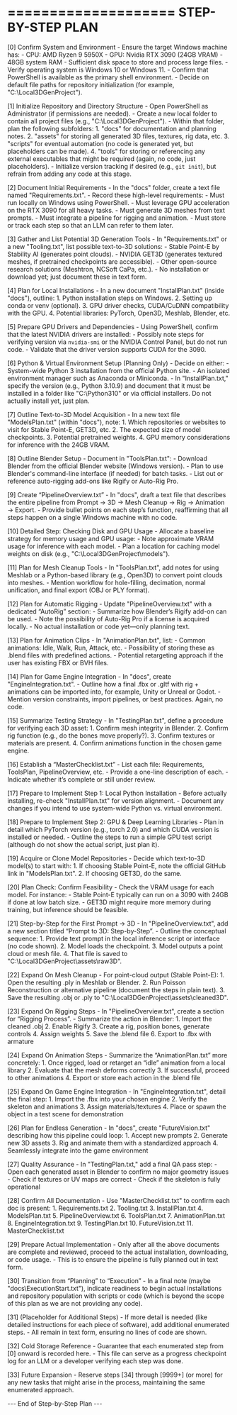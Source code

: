 ====================
STEP-BY-STEP PLAN
====================

[0] Confirm System and Environment
    - Ensure the target Windows machine has:
      - CPU: AMD Ryzen 9 5950X
      - GPU: Nvidia RTX 3090 (24GB VRAM)
      - 48GB system RAM
      - Sufficient disk space to store and process large files.
    - Verify operating system is Windows 10 or Windows 11.
    - Confirm that PowerShell is available as the primary shell environment.
    - Decide on default file paths for repository initialization (for example, "C:\Local3DGenProject").

[1] Initialize Repository and Directory Structure
    - Open PowerShell as Administrator (if permissions are needed).
    - Create a new local folder to contain all project files (e.g., "C:\Local3DGenProject").
    - Within that folder, plan the following subfolders:
      1. "docs" for documentation and planning notes.
      2. "assets" for storing all generated 3D files, textures, rig data, etc.
      3. "scripts" for eventual automation (no code is generated yet, but placeholders can be made).
      4. "tools" for storing or referencing any external executables that might be required (again, no code, just placeholders).
    - Initialize version tracking if desired (e.g., `git init`), but refrain from adding any code at this stage.

[2] Document Initial Requirements
    - In the "docs" folder, create a text file named "Requirements.txt".
    - Record these high-level requirements:
      - Must run locally on Windows using PowerShell.
      - Must leverage GPU acceleration on the RTX 3090 for all heavy tasks.
      - Must generate 3D meshes from text prompts.
      - Must integrate a pipeline for rigging and animation.
      - Must store or track each step so that an LLM can refer to them later.

[3] Gather and List Potential 3D Generation Tools
    - In "Requirements.txt" or a new "Tooling.txt", list possible text-to-3D solutions:
      - Stable Point-E by Stability AI (generates point clouds).
      - NVIDIA GET3D (generates textured meshes, if pretrained checkpoints are accessible).
      - Other open-source research solutions (Meshtron, NCSoft CaPa, etc.).
    - No installation or download yet; just document these in text form.

[4] Plan for Local Installations
    - In a new document "InstallPlan.txt" (inside "docs"), outline:
      1. Python installation steps on Windows.
      2. Setting up conda or venv (optional).
      3. GPU driver checks, CUDA/CuDNN compatibility with the GPU.
      4. Potential libraries: PyTorch, Open3D, Meshlab, Blender, etc.

[5] Prepare GPU Drivers and Dependencies
    - Using PowerShell, confirm that the latest NVIDIA drivers are installed:
      - Possibly note steps for verifying version via `nvidia-smi` or the NVIDIA Control Panel, but do not run code.
    - Validate that the driver version supports CUDA for the 3090.

[6] Python & Virtual Environment Setup (Planning Only)
    - Decide on either:
      - System-wide Python 3 installation from the official Python site.
      - An isolated environment manager such as Anaconda or Miniconda.
    - In "InstallPlan.txt," specify the version (e.g., Python 3.10.9) and document that it must be installed in a folder like "C:\Python310" or via official installers. Do not actually install yet, just plan.

[7] Outline Text-to-3D Model Acquisition
    - In a new text file "ModelsPlan.txt" (within "docs"), note:
      1. Which repositories or websites to visit for Stable Point-E, GET3D, etc.
      2. The expected size of model checkpoints.
      3. Potential pretrained weights.
      4. GPU memory considerations for inference with the 24GB VRAM.

[8] Outline Blender Setup
    - Document in "ToolsPlan.txt":
      - Download Blender from the official Blender website (Windows version).
      - Plan to use Blender's command-line interface (if needed) for batch tasks.
      - List out or reference auto-rigging add-ons like Rigify or Auto-Rig Pro.

[9] Create “PipelineOverview.txt”
    - In "docs", draft a text file that describes the entire pipeline from Prompt → 3D → Mesh Cleanup → Rig → Animation → Export.
    - Provide bullet points on each step’s function, reaffirming that all steps happen on a single Windows machine with no code.

[10] Detailed Step: Checking Disk and GPU Usage
    - Allocate a baseline strategy for memory usage and GPU usage:
      - Note approximate VRAM usage for inference with each model.
      - Plan a location for caching model weights on disk (e.g., "C:\Local3DGenProject\models").

[11] Plan for Mesh Cleanup Tools
    - In "ToolsPlan.txt", add notes for using Meshlab or a Python-based library (e.g., Open3D) to convert point clouds into meshes.
    - Mention workflow for hole-filling, decimation, normal unification, and final export (OBJ or PLY format).

[12] Plan for Automatic Rigging
    - Update "PipelineOverview.txt" with a dedicated “AutoRig” section:
      - Summarize how Blender’s Rigify add-on can be used.
      - Note the possibility of Auto-Rig Pro if a license is acquired locally.
      - No actual installation or code yet—only planning text.

[13] Plan for Animation Clips
    - In "AnimationPlan.txt", list:
      - Common animations: Idle, Walk, Run, Attack, etc.
      - Possibility of storing these as .blend files with predefined actions.
      - Potential retargeting approach if the user has existing FBX or BVH files.

[14] Plan for Game Engine Integration
    - In "docs", create "EngineIntegration.txt".
    - Outline how a final .fbx or .gltf with rig + animations can be imported into, for example, Unity or Unreal or Godot.
    - Mention version constraints, import pipelines, or best practices. Again, no code.

[15] Summarize Testing Strategy
    - In "TestingPlan.txt", define a procedure for verifying each 3D asset:
      1. Confirm mesh integrity in Blender.
      2. Confirm rig function (e.g., do the bones move properly?).
      3. Confirm textures or materials are present.
      4. Confirm animations function in the chosen game engine.

[16] Establish a “MasterChecklist.txt”
    - List each file: Requirements, ToolsPlan, PipelineOverview, etc.
    - Provide a one-line description of each.
    - Indicate whether it’s complete or still under review.

[17] Prepare to Implement Step 1: Local Python Installation
    - Before actually installing, re-check "InstallPlan.txt" for version alignment.
    - Document any changes if you intend to use system-wide Python vs. virtual environment.

[18] Prepare to Implement Step 2: GPU & Deep Learning Libraries
    - Plan in detail which PyTorch version (e.g., torch 2.0) and which CUDA version is installed or needed.
    - Outline the steps to run a simple GPU test script (although do not show the actual script, just plan it).

[19] Acquire or Clone Model Repositories
    - Decide which text-to-3D model(s) to start with:
      1. If choosing Stable Point-E, note the official GitHub link in "ModelsPlan.txt".
      2. If choosing GET3D, do the same.

[20] Plan Check: Confirm Feasibility
    - Check the VRAM usage for each model. For instance:
      - Stable Point-E typically can run on a 3090 with 24GB if done at low batch size.
      - GET3D might require more memory during training, but inference should be feasible.

[21] Step-by-Step for the First Prompt → 3D
    - In "PipelineOverview.txt", add a new section titled “Prompt to 3D: Step-by-Step”.
    - Outline the conceptual sequence:
      1. Provide text prompt in the local inference script or interface (no code shown).
      2. Model loads the checkpoint.
      3. Model outputs a point cloud or mesh file.
      4. That file is saved to "C:\Local3DGenProject\assets\raw3D".

[22] Expand On Mesh Cleanup
    - For point-cloud output (Stable Point-E):
      1. Open the resulting .ply in Meshlab or Blender.
      2. Run Poisson Reconstruction or alternative pipeline (document the steps in plain text).
      3. Save the resulting .obj or .ply to "C:\Local3DGenProject\assets\cleaned3D".

[23] Expand On Rigging Steps
    - In "PipelineOverview.txt", create a section for “Rigging Process”.
    - Summarize the action in Blender:
      1. Import the cleaned .obj
      2. Enable Rigify
      3. Create a rig, position bones, generate controls
      4. Assign weights
      5. Save the .blend file
      6. Export to .fbx with armature

[24] Expand On Animation Steps
    - Summarize the “AnimationPlan.txt” more concretely:
      1. Once rigged, load or retarget an “idle” animation from a local library
      2. Evaluate that the mesh deforms correctly
      3. If successful, proceed to other animations
      4. Export or store each action in the .blend file

[25] Expand On Game Engine Integration
    - In "EngineIntegration.txt", detail the final step:
      1. Import the .fbx into your chosen engine
      2. Verify the skeleton and animations
      3. Assign materials/textures
      4. Place or spawn the object in a test scene for demonstration

[26] Plan for Endless Generation
    - In "docs", create "FutureVision.txt" describing how this pipeline could loop:
      1. Accept new prompts
      2. Generate new 3D assets
      3. Rig and animate them with a standardized approach
      4. Seamlessly integrate into the game environment

[27] Quality Assurance
    - In "TestingPlan.txt," add a final QA pass step:
      - Open each generated asset in Blender to confirm no major geometry issues
      - Check if textures or UV maps are correct
      - Check if the skeleton is fully operational

[28] Confirm All Documentation
    - Use "MasterChecklist.txt" to confirm each doc is present:
      1. Requirements.txt
      2. Tooling.txt
      3. InstallPlan.txt
      4. ModelsPlan.txt
      5. PipelineOverview.txt
      6. ToolsPlan.txt
      7. AnimationPlan.txt
      8. EngineIntegration.txt
      9. TestingPlan.txt
      10. FutureVision.txt
      11. MasterChecklist.txt

[29] Prepare Actual Implementation
    - Only after all the above documents are complete and reviewed, proceed to the actual installation, downloading, or code usage. 
    - This is to ensure the pipeline is fully planned out in text form.

[30] Transition from “Planning” to “Execution”
    - In a final note (maybe "docs\ExecutionStart.txt"), indicate readiness to begin actual installations and repository population with scripts or code (which is beyond the scope of this plan as we are not providing any code).

[31] (Placeholder for Additional Steps)
    - If more detail is needed (like detailed instructions for each piece of software), add additional enumerated steps. 
    - All remain in text form, ensuring no lines of code are shown.

[32] Cold Storage Reference
    - Guarantee that each enumerated step from [0] onward is recorded here.
    - This file can serve as a progress checkpoint log for an LLM or a developer verifying each step was done.

[33] Future Expansion
    - Reserve steps [34] through [9999+] (or more) for any new tasks that might arise in the process, maintaining the same enumerated approach.

--- End of Step-by-Step Plan ---

